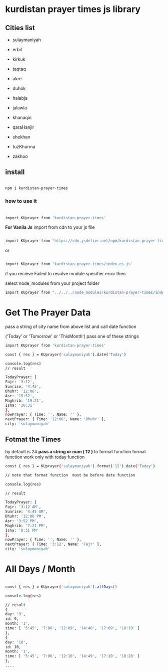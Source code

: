 
  

# kurdistan prayer times js library

  

## **Cities list**

  

- sulaymaniyah

- erbil

- kirkuk

- taqtaq

- akre

- duhok

- halabja

- jalawla

- khanaqin

- qaraHanjir

- shekhan

- tuzKhurma

- zakhoo

  

## install

```bash

npm i kurdistan-prayer-times

```

### how to use it

###

```bash

import KUprayer from 'kurdistan-prayer-times'

```

**For Vanila Js** import from cdn to your js file

```bash

import KUprayer from 'https://cdn.jsdelivr.net/npm/kurdistan-prayer-times@1.0.7/index.es.js'

```

or

```bash

import KUprayer from 'kurdistan-prayer-times/index.es.js'

```

if you recieve Failed to resolve module specifier error then

select node_modules from your project folder

```bash
import KUprayer from "../../../node_modules/kurdistan-prayer-times/index.es.js";
```
# Get The Prayer Data
pass a string of city name from above list and call date function

('Today' or 'Tomorrow' or 'ThisMonth') pass one of these strings

```bash
import KUprayer from 'kurdistan-prayer-times'

const { res } = KUprayer('sulaymaniyah').date('Today')

console.log(res)
// result

TodayPrayer: {
Fajr: '3:12',
Sunrise: '4:45',
Dhuhr: '12:06',
Asr: '15:52',
Maghrib: '19:21',
Isha: '20:31'
},
nowPrayer: { Time: '', Name: '' },
nextPrayer: { Time: '12:06', Name: 'Dhuhr' },
city: 'sulaymaniyah'
```
## **Fotmat the Times**
by default is 24 **pass a string or num ( 12 )** to format function
format function work only with today function

```bash
const { res } = KUprayer('sulaymaniyah').format('12').date('Today')

// note that format function  must be before date function

console.log(res)

// result

TodayPrayer: {
Fajr: '3:12 AM',
Sunrise: '4:45 AM',
Dhuhr: '12:06 PM',
Asr: '3:52 PM',
Maghrib: '7:21 PM',
Isha: '8:31 PM'
},
nowPrayer: { Time: '', Name: '' },
nextPrayer: { Time: '3:12', Name: 'Fajr' },
city: 'sulaymaniyah'
```
# All Days / Month
```bash

const { res } = KUprayer('sulaymaniyah').allDays()

console.log(res)

// result
{
day: '9',
id: 9,
month: '1',
time: [ '5:45', '7:06', '12:09', '14:48', '17:09', '18:19' ]
},
{
day: '10',
id: 10,
month: '1',
time: [ '5:45', '7:06', '12:10', '14:49', '17:10', '18:20' ]
},
....

```
